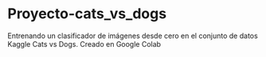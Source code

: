 # Proyecto-cats_vs_dogs
Entrenando un clasificador de imágenes desde cero en el conjunto de datos Kaggle Cats vs Dogs.
Creado en Google Colab
